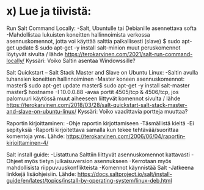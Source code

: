 # x) Lue ja tiivistä:
Run Salt Command Locally:
  -Salt, Ubuntulle tai Debianille asennettava softa
  -Mahdollistaa lukuisten koneitten hallinnoimista verkossa
  asennuskomennot, jotta voi käyttää salttia paikallisesti (slave)
    $ sudo apt-get update
    $ sudo apt-get -y install salt-minion
  muut peruskomennot löytyvät sivulta / lähde
    https://terokarvinen.com/2021/salt-run-command-locally/
  Kyssäri: Voiko Saltin asentaa Windowssille?

Salt Quickstart – Salt Stack Master and Slave on Ubuntu Linux:
  -Saltin avulla tuhansien koneitten hallinnoiminen
  -Master koneen asennuskomennot:
    master$ sudo apt-get update
    master$ sudo apt-get -y install salt-master
    master$ hostname -I
    10.0.0.88
      -avaa portit 4505/tcp & 4506/tcp, jos palomuuri käytössä
    muut aiheeseen liittyvät komennot sivulta / lähde
    https://terokarvinen.com/2018/03/28/salt-quickstart-salt-stack-master-and-slave-on-ubuntu-linux/
    Kyssäri: Voiko vaadittavia portteja muuttaa?

Raportin kirjoittaminen:
  -Ohje raportin kirjottamiseen
  -Täsmällistä kieltä
  -Ei sepityksiä
  -Raporti kirjoitettava samalla kun tekee tehtävää/suorittaa komentoja yms.
  Lähde:
  https://terokarvinen.com/2006/06/04/raportin-kirjoittaminen-4/

Salt install guide:
  -Listattuna Salttiin liittyvät asennuskomennot kattavasti
  -Ohjeet myös tietyn julkaisuversion asennukseen
  -Kerrotaan myös mahdollisista riippuvuuskonflikteista
  -Komennot käynnistää Salt
  -Jatkeena linkkejä lisäohjeisiin.
  Lähde:
  https://docs.saltproject.io/salt/install-guide/en/latest/topics/install-by-operating-system/linux-deb.html
